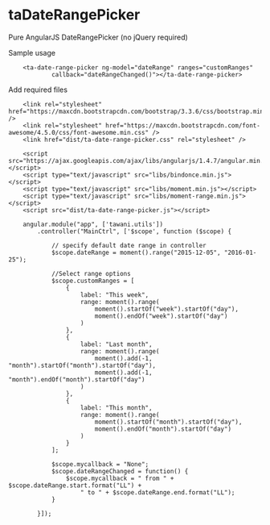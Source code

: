 # taDateRangePicker
Pure AngularJS DateRangePicker (no jQuery required)

Sample usage

        <ta-date-range-picker ng-model="dateRange" ranges="customRanges" 
                callback="dateRangeChanged()"></ta-date-range-picker>

Add required files

        <link rel="stylesheet" href="https://maxcdn.bootstrapcdn.com/bootstrap/3.3.6/css/bootstrap.min.css" />
        <link rel="stylesheet" href="https://maxcdn.bootstrapcdn.com/font-awesome/4.5.0/css/font-awesome.min.css" />
        <link href="dist/ta-date-range-picker.css" rel="stylesheet" />
    
        <script src="https://ajax.googleapis.com/ajax/libs/angularjs/1.4.7/angular.min.js"></script>
        <script type="text/javascript" src="libs/bindonce.min.js"></script>
        <script type="text/javascript" src="libs/moment.min.js"></script>
        <script type="text/javascript" src="libs/moment-range.min.js"></script>
        <script src="dist/ta-date-range-picker.js"></script>

        angular.module("app", ['tawani.utils'])
            .controller("MainCtrl", ['$scope', function ($scope) {

                // specify default date range in controller
                $scope.dateRange = moment().range("2015-12-05", "2016-01-25");

                //Select range options
                $scope.customRanges = [
                    {
                        label: "This week",
                        range: moment().range(
                            moment().startOf("week").startOf("day"),
                            moment().endOf("week").startOf("day")
                        )
                    },
                    {
                        label: "Last month",
                        range: moment().range(
                            moment().add(-1, "month").startOf("month").startOf("day"),
                            moment().add(-1, "month").endOf("month").startOf("day")
                        )
                    },
                    {
                        label: "This month",
                        range: moment().range(
                            moment().startOf("month").startOf("day"),
                            moment().endOf("month").startOf("day")
                        )
                    }
                ];

                $scope.mycallback = "None";
                $scope.dateRangeChanged = function() {
                    $scope.mycallback = " from " + $scope.dateRange.start.format("LL") + 
                        " to " + $scope.dateRange.end.format("LL");
                }

            }]);

